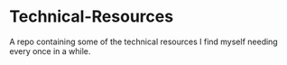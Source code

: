 # Technical-Resources
A repo containing some of the technical resources I find myself needing every once in a while.

